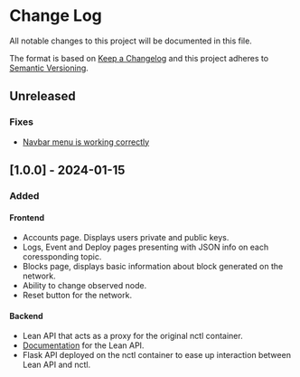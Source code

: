 
# Change Log
All notable changes to this project will be documented in this file.
 
The format is based on [Keep a Changelog](http://keepachangelog.com/)
and this project adheres to [Semantic Versioning](http://semver.org/).

## Unreleased

### Fixes
- [Navbar menu is working correctly](https://github.com/block-bites/fondant-app/pull/64)

## [1.0.0] - 2024-01-15
 
### Added

#### Frontend
- Accounts page. Displays users private and public keys.
- Logs, Event and Deploy pages presenting with JSON info on each coressponding topic.
- Blocks page, displays basic information about block generated on the network.
- Ability to change observed node.
- Reset button for the network.

#### Backend

- Lean API that acts as a proxy for the original nctl container.
- [Documentation](https://github.com/block-bites/fondant-app/blob/master/OpenAPI.yml)  for the Lean API.
- Flask API deployed on the nctl container to ease up interaction between Lean API and nctl.
   

 

